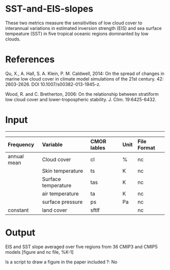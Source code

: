 # SST-and-EIS-slopes
These two metrics measure the sensitivities of low cloud cover to interannual variations in estimated inversion strength (EIS) 
and sea surface tempeature (SST) in five tropical oceanic regions dominanted by low clouds.

# References 
Qu, X., A. Hall, S. A. Klein, P. M. Caldwell, 2014: On the spread of changes in marine low cloud cover in climate model 
simulations of the 21st century. 42: 2603-2626. DOI 10.1007/s00382-013-1945-z.

Wood, R. and C. Bretherton, 2006: On the relationship between stratiform low cloud cover and lower-tropospheric 
stability. J. Clim. 19:6425-6432.
# Input
------------

| Frequency | Variable |  CMOR lables |  Unit  |  File Format |
|:----------  |:--------------------|:----------------|:---------------|:------------|
| annual mean |Cloud cover  | cl | %  | nc
|             |Skin temperature | ts | K |nc  
|             |Surface temperature | tas  | K | nc
|             |air temperature     | ta   |K |nc
|             |surface pressure    | ps   |Pa  |nc   
| constant    |land cover          | sftlf |  |nc

# Output

EIS and SST slope averaged over five regions from 36 CMIP3 and CMIP5 models  [figure and nc file, %K-1]

Is a script to draw a figure in the paper included ?: No

